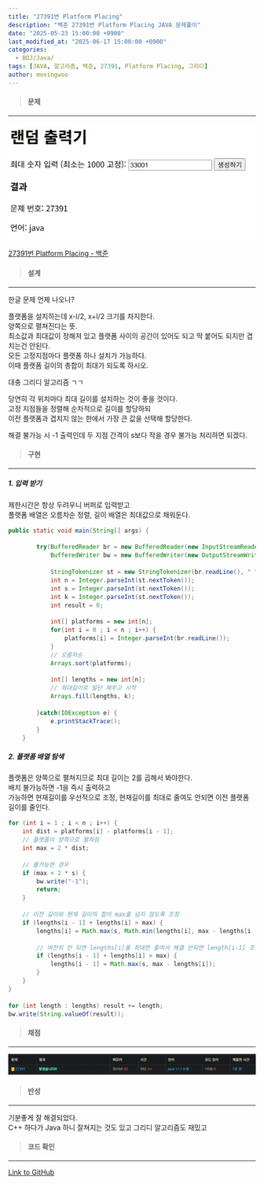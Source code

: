 ```yaml
---
title: "27391번 Platform Placing"
description: "백준 27391번 Platform Placing JAVA 문제풀이"
date: "2025-05-23 15:00:00 +0900"
last_modified_at: "2025-06-17 15:00:00 +0900"
categories: 
  - BOJ/Java/
tags: [JAVA, 알고리즘, 백준, 27391, Platform Placing, 그리디]
author: movingwoo
---
```

> #### 문제  
---  
  
![img01](/assets/images/posts/random-solve/Java/2025-05-23-27391/img01.webp)  
  
[27391번 Platform Placing - 백준](https://www.acmicpc.net/problem/27391)  
   
> #### 설계  
---  
  
한글 문제 언제 나오나? 
  
플랫폼을 설치하는데 x-l/2, x+l/2 크기를 차지한다.  
양쪽으로 펼쳐진다는 뜻.  
최소값과 최대값이 정해져 있고 플랫폼 사이의 공간이 있어도 되고 딱 붙어도 되지만 겹치는건 안된다.  
모든 고정지점마다 플랫폼 하나 설치가 가능하다.  
이때 플랫폼 길이의 총합이 최대가 되도록 하시오.  
  
대충 그리디 알고리즘 ㄱㄱ  
  
당연히 각 위치마다 최대 길이를 설치하는 것이 좋을 것이다.  
고정 지점들을 정렬해 순차적으로 길이를 할당하되  
이전 플랫폼과 겹치지 않는 한에서 가장 큰 값을 선택해 할당한다.  
  
해결 불가능 시 -1 출력인데 두 지점 간격이 s보다 작을 경우 불가능 처리하면 되겠다.  

> #### 구현  
---  
  
##### 1. 입력 받기  
  
제한시간은 항상 두려우니 버퍼로 입력받고  
플랫폼 배열은 오름차순 정렬, 길이 배열은 최대값으로 채워둔다.  

```java
public static void main(String[] args) {
    	
    	try(BufferedReader br = new BufferedReader(new InputStreamReader(System.in));
	        BufferedWriter bw = new BufferedWriter(new OutputStreamWriter(System.out))) {
	        
	        StringTokenizer st = new StringTokenizer(br.readLine(), " ");
	        int n = Integer.parseInt(st.nextToken());
	        int s = Integer.parseInt(st.nextToken());
	        int k = Integer.parseInt(st.nextToken());
	        int result = 0;
	        
	        int[] platforms = new int[n];
	        for(int i = 0 ; i < n ; i++) {
	        	platforms[i] = Integer.parseInt(br.readLine());
	        }
	        // 오름차순
	        Arrays.sort(platforms);
	        
	        int[] lengths = new int[n];
	        // 최대길이로 일단 채우고 시작
	        Arrays.fill(lengths, k);
	        
	    }catch(IOException e) {
	        e.printStackTrace();
	    }
    }
```
  
##### 2. 플랫폼 배열 탐색  
  
플랫폼은 양쪽으로 펼쳐지므로 최대 길이는 2를 곱해서 봐야한다.  
배치 불가능하면 -1을 즉시 출력하고  
가능하면 현재길이를 우선적으로 조정, 현재길이를 최대로 줄여도 안되면 이전 플랫폼 길이를 줄인다.   
  
```java
for (int i = 1 ; i < n ; i++) {
    int dist = platforms[i] - platforms[i - 1];
    // 플랫폼이 양쪽으로 펼쳐짐
    int max = 2 * dist;

    // 불가능한 경우
    if (max < 2 * s) {
        bw.write("-1");
        return;
    }

    // 이전 길이와 현재 길이의 합이 max를 넘지 않도록 조정
    if (lengths[i - 1] + lengths[i] > max) {
        lengths[i] = Math.max(s, Math.min(lengths[i], max - lengths[i - 1]));

        // 여전히 안 되면 lengths[i]를 최대한 줄여서 해결 안되면 length[i-1] 조절을 해야함
        if (lengths[i - 1] + lengths[i] > max) {
            lengths[i - 1] = Math.max(s, max - lengths[i]);
        }
    }
}

for (int length : lengths) result += length;
bw.write(String.valueOf(result));
```
  
> #### 채점  
---  

![img02](/assets/images/posts/random-solve/Java/2025-05-23-27391/img02.webp)  
  
> #### 반성  
---  
  
기분좋게 잘 해결되었다.  
C++ 하다가 Java 하니 잘쳐지는 것도 있고 그리디 알고리즘도 재밌고  
  
> #### 코드 확인   
---  

[Link to GitHub](https://raw.githubusercontent.com/movingwoo/movingwoo-snippets/refs/heads/main/random-solve/Java/2025-05-23-27391.java)

